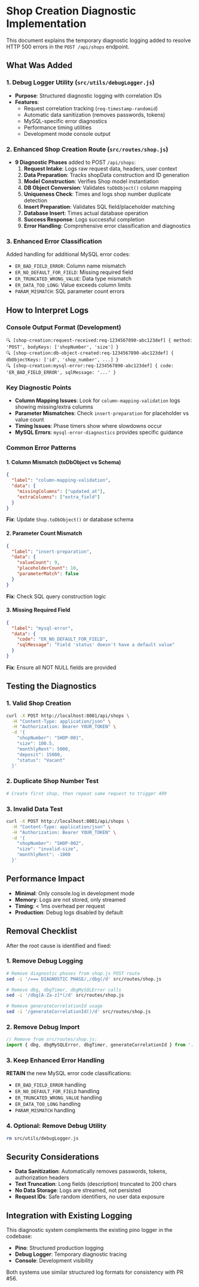 # Shop Creation Diagnostic Implementation

This document explains the temporary diagnostic logging added to resolve HTTP 500 errors in the `POST /api/shops` endpoint.

## What Was Added

### 1. Debug Logger Utility (`src/utils/debugLogger.js`)
- **Purpose**: Structured diagnostic logging with correlation IDs
- **Features**:
  - Request correlation tracking (`req-timestamp-randomid`)
  - Automatic data sanitization (removes passwords, tokens)
  - MySQL-specific error diagnostics
  - Performance timing utilities
  - Development mode console output

### 2. Enhanced Shop Creation Route (`src/routes/shop.js`)
- **9 Diagnostic Phases** added to POST `/api/shops`:
  1. **Request Intake**: Logs raw request data, headers, user context
  2. **Data Preparation**: Tracks shopData construction and ID generation
  3. **Model Construction**: Verifies Shop model instantiation
  4. **DB Object Conversion**: Validates `toDbObject()` column mapping
  5. **Uniqueness Check**: Times and logs shop number duplicate detection
  6. **Insert Preparation**: Validates SQL field/placeholder matching
  7. **Database Insert**: Times actual database operation
  8. **Success Response**: Logs successful completion
  9. **Error Handling**: Comprehensive error classification and diagnostics

### 3. Enhanced Error Classification
Added handling for additional MySQL error codes:
- `ER_BAD_FIELD_ERROR`: Column name mismatch
- `ER_NO_DEFAULT_FOR_FIELD`: Missing required field
- `ER_TRUNCATED_WRONG_VALUE`: Data type mismatch
- `ER_DATA_TOO_LONG`: Value exceeds column limits
- `PARAM_MISMATCH`: SQL parameter count errors

## How to Interpret Logs

### Console Output Format (Development)
```
🔍 [shop-creation:request-received:req-1234567890-abc123def] { method: 'POST', bodyKeys: ['shopNumber', 'size'] }
🔍 [shop-creation:db-object-created:req-1234567890-abc123def] { dbObjectKeys: ['id', 'shop_number', ...] }
🔍 [shop-creation:mysql-error:req-1234567890-abc123def] { code: 'ER_BAD_FIELD_ERROR', sqlMessage: '...' }
```

### Key Diagnostic Points
- **Column Mapping Issues**: Look for `column-mapping-validation` logs showing missing/extra columns
- **Parameter Mismatches**: Check `insert-preparation` for placeholder vs value count
- **Timing Issues**: Phase timers show where slowdowns occur
- **MySQL Errors**: `mysql-error-diagnostics` provides specific guidance

### Common Error Patterns

#### 1. Column Mismatch (toDbObject vs Schema)
```json
{
  "label": "column-mapping-validation",
  "data": {
    "missingColumns": ["updated_at"],
    "extraColumns": ["extra_field"]
  }
}
```
**Fix**: Update `Shop.toDbObject()` or database schema

#### 2. Parameter Count Mismatch
```json
{
  "label": "insert-preparation", 
  "data": {
    "valueCount": 9,
    "placeholderCount": 10,
    "parameterMatch": false
  }
}
```
**Fix**: Check SQL query construction logic

#### 3. Missing Required Field
```json
{
  "label": "mysql-error",
  "data": {
    "code": "ER_NO_DEFAULT_FOR_FIELD",
    "sqlMessage": "Field 'status' doesn't have a default value"
  }
}
```
**Fix**: Ensure all NOT NULL fields are provided

## Testing the Diagnostics

### 1. Valid Shop Creation
```bash
curl -X POST http://localhost:8081/api/shops \
  -H "Content-Type: application/json" \
  -H "Authorization: Bearer YOUR_TOKEN" \
  -d '{
    "shopNumber": "SHOP-001",
    "size": 100.5,
    "monthlyRent": 5000,
    "deposit": 15000,
    "status": "Vacant"
  }'
```

### 2. Duplicate Shop Number Test
```bash
# Create first shop, then repeat same request to trigger 409
```

### 3. Invalid Data Test
```bash
curl -X POST http://localhost:8081/api/shops \
  -H "Content-Type: application/json" \
  -H "Authorization: Bearer YOUR_TOKEN" \
  -d '{
    "shopNumber": "SHOP-002",
    "size": "invalid-size",
    "monthlyRent": -1000
  }'
```

## Performance Impact

- **Minimal**: Only console.log in development mode
- **Memory**: Logs are not stored, only streamed
- **Timing**: < 1ms overhead per request
- **Production**: Debug logs disabled by default

## Removal Checklist

After the root cause is identified and fixed:

### 1. Remove Debug Logging
```bash
# Remove diagnostic phases from shop.js POST route
sed -i '/=== DIAGNOSTIC PHASE/,/dbg(/d' src/routes/shop.js

# Remove dbg, dbgTimer, dbgMySQLError calls
sed -i '/dbg[A-Za-z]*(/d' src/routes/shop.js

# Remove generateCorrelationId usage
sed -i '/generateCorrelationId()/d' src/routes/shop.js
```

### 2. Remove Debug Import
```javascript
// Remove from src/routes/shop.js:
import { dbg, dbgMySQLError, dbgTimer, generateCorrelationId } from '../utils/debugLogger.js';
```

### 3. Keep Enhanced Error Handling
**RETAIN** the new MySQL error code classifications:
- `ER_BAD_FIELD_ERROR` handling
- `ER_NO_DEFAULT_FOR_FIELD` handling
- `ER_TRUNCATED_WRONG_VALUE` handling
- `ER_DATA_TOO_LONG` handling
- `PARAM_MISMATCH` handling

### 4. Optional: Remove Debug Utility
```bash
rm src/utils/debugLogger.js
```

## Security Considerations

- **Data Sanitization**: Automatically removes passwords, tokens, authorization headers
- **Text Truncation**: Long fields (description) truncated to 200 chars
- **No Data Storage**: Logs are streamed, not persisted
- **Request IDs**: Safe random identifiers, no user data exposure

## Integration with Existing Logging

This diagnostic system complements the existing pino logger in the codebase:
- **Pino**: Structured production logging
- **Debug Logger**: Temporary diagnostic tracing
- **Console**: Development visibility

Both systems use similar structured log formats for consistency with PR #56.